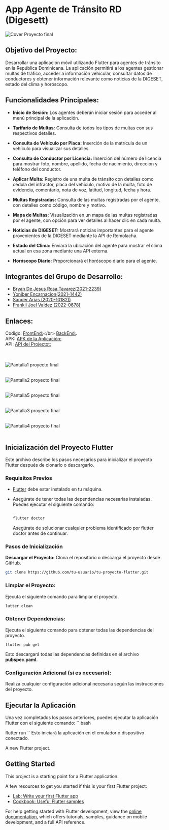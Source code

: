 # App Agente de Tránsito RD (Digesett)

![Cover Proyecto final](https://github.com/Bryan-r15/transitord/assets/71520172/de7f19ac-25ec-4495-b558-cd4dec085955)

## Objetivo del Proyecto:
Desarrollar una aplicación móvil utilizando Flutter para agentes de tránsito en la República Dominicana. La aplicación permitirá a los agentes gestionar multas de tráfico, acceder a información vehicular, consultar datos de conductores y obtener información relevante como noticias de la DIGESET, estado del clima y horóscopo.

## Funcionalidades Principales:

- **Inicio de Sesión:** Los agentes deberán iniciar sesión para acceder al menú principal de la aplicación.

- **Tarifario de Multas:** Consulta de todos los tipos de multas con sus respectivos detalles.

- **Consulta de Vehículo por Placa:** Inserción de la matrícula de un vehículo para visualizar sus detalles.

- **Consulta de Conductor por Licencia:** Inserción del número de licencia para mostrar foto, nombre, apellido, fecha de nacimiento, dirección y teléfono del conductor.

- **Aplicar Multa:** Registro de una multa de tránsito con detalles como cédula del infractor, placa del vehículo, motivo de la multa, foto de evidencia, comentario, nota de voz, latitud, longitud, fecha y hora.

- **Multas Registradas:** Consulta de las multas registradas por el agente, con detalles como código, nombre y motivo.

- **Mapa de Multas:** Visualización en un mapa de las multas registradas por el agente, con opción para ver detalles al hacer clic en cada multa.

- **Noticias de DIGESET:** Mostrará noticias importantes para el agente provenientes de la DIGESET mediante la API de Remolacha.

- **Estado del Clima:** Enviará la ubicación del agente para mostrar el clima actual en esa zona mediante una API externa.

- **Horóscopo Diario:** Proporcionará el horóscopo diario para el agente.

## Integrantes del Grupo de Desarrollo:


- [Bryan De Jesus Rosa Tavarez(2021-2239)](https://github.com/bryandejesusrt)
- [Yoniber Encarnacion(2021-1442)](https://github.com/yoniberplay)
- [Sander Arias (2020-10182))](https://github.com/HabunoGD1809)
- [Frankli Joel Valdez (2022-0678)](https://github.com/SanderArias)

## Enlaces:

Codigo: [FrontEnd:]([https://transitord20231207185629.azurewebsites.net/swagger/index.html](https://github.com/Bryan-r15/transitord))</br>
[ BackEnd:](https://github.com/Bryan-r15/TransitordAPI).</br>
APK: [APK de la Aplicación:](https://drive.google.com/file/d/1T8BDoUdTnb0-i7-S2IGagtLara672mr6/view)</br>
API: [API del Projectot:](https://transitord20231207185629.azurewebsites.net/swagger/index.html)</br>
</br></br>

![Pantalla1 proyecto final](https://github.com/Bryan-r15/transitord/assets/71520172/35d26b81-ebd1-4bb5-aec7-45f848af5158)</br></br>

![Pantalla2 proyecto final](https://github.com/Bryan-r15/transitord/assets/71520172/d04843e1-1a07-4b85-9a97-78031f129073)</br></br>

![Pantalla5 proyecto final](https://github.com/Bryan-r15/transitord/assets/71520172/3d1abe8e-e778-49b3-8e2f-ebc21fa8c7ed)</br></br>

![Pantalla3 proyecto final](https://github.com/Bryan-r15/transitord/assets/71520172/2b479965-5614-4ec7-8c4c-b0df5de3365a)</br></br>

![Pantalla4 proyecto final](https://github.com/Bryan-r15/transitord/assets/71520172/902d85af-4530-4056-8dde-e882a3e6e527)</br></br>

## Inicialización del Proyecto Flutter

Este archivo describe los pasos necesarios para inicializar el proyecto Flutter después de clonarlo o descargarlo.

### Requisitos Previos

- [Flutter](https://flutter.dev/docs/get-started/install) debe estar instalado en tu máquina.
- Asegúrate de tener todas las dependencias necesarias instaladas. Puedes ejecutar el siguiente comando:

  ```bash
  
  flutter doctor
  ```
  Asegúrate de solucionar cualquier problema identificado por flutter doctor antes de continuar.

### Pasos de Inicialización
**Descargar el Proyecto:**
Clona el repositorio o descarga el proyecto desde GitHub.

```bash
git clone https://github.com/tu-usuario/tu-proyecto-flutter.git
```

### Limpiar el Proyecto:
Ejecuta el siguiente comando para limpiar el proyecto.
```bash
lutter clean
```

### Obtener Dependencias:
Ejecuta el siguiente comando para obtener todas las dependencias del proyecto.
```
flutter pub get
```
Esto descargará todas las dependencias definidas en el archivo **pubspec.yaml.**

### Configuración Adicional (si es necesario):
Realiza cualquier configuración adicional necesaria según las instrucciones del proyecto.

## Ejecutar la Aplicación
Una vez completados los pasos anteriores, puedes ejecutar la aplicación Flutter con el siguiente comando:
``
bash

flutter run
``
Esto iniciará la aplicación en el emulador o dispositivo conectado.


A new Flutter project.

## Getting Started

This project is a starting point for a Flutter application.

A few resources to get you started if this is your first Flutter project:

- [Lab: Write your first Flutter app](https://docs.flutter.dev/get-started/codelab)
- [Cookbook: Useful Flutter samples](https://docs.flutter.dev/cookbook)

For help getting started with Flutter development, view the
[online documentation](https://docs.flutter.dev/), which offers tutorials,
samples, guidance on mobile development, and a full API reference.
